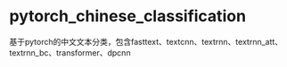# pytorch_chinese_classification
基于pytorch的中文文本分类，包含fasttext、textcnn、textrnn、textrnn_att、textrnn_bc、transformer、dpcnn
